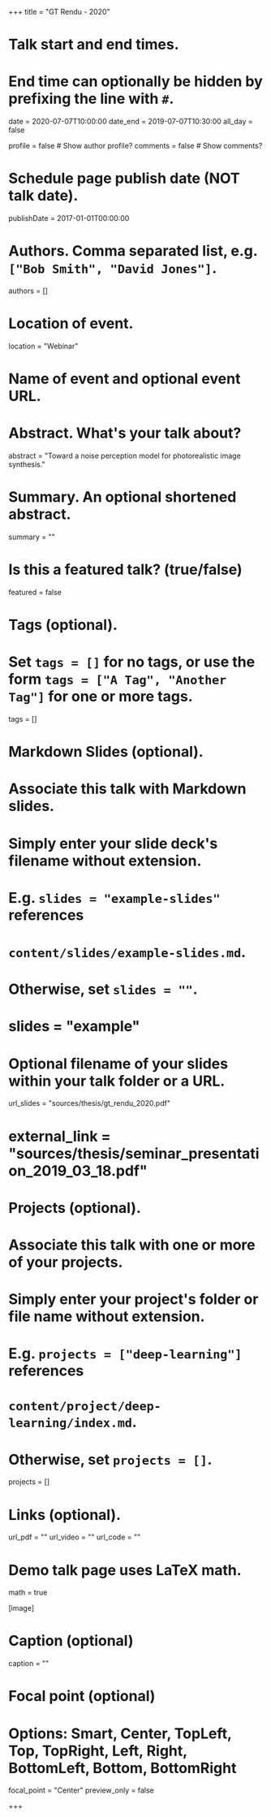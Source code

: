 +++
title = "GT Rendu - 2020"

# Talk start and end times.
#   End time can optionally be hidden by prefixing the line with `#`.
date = 2020-07-07T10:00:00
date_end = 2019-07-07T10:30:00
all_day = false

profile = false  # Show author profile?
comments = false  # Show comments?

# Schedule page publish date (NOT talk date).
publishDate = 2017-01-01T00:00:00

# Authors. Comma separated list, e.g. `["Bob Smith", "David Jones"]`.
authors = []

# Location of event.
location = "Webinar"

# Name of event and optional event URL.

# Abstract. What's your talk about?
abstract = "Toward a noise perception model for photorealistic image synthesis."

# Summary. An optional shortened abstract.
summary = ""

# Is this a featured talk? (true/false)
featured = false

# Tags (optional).
#   Set `tags = []` for no tags, or use the form `tags = ["A Tag", "Another Tag"]` for one or more tags.
tags = []

# Markdown Slides (optional).
#   Associate this talk with Markdown slides.
#   Simply enter your slide deck's filename without extension.
#   E.g. `slides = "example-slides"` references 
#   `content/slides/example-slides.md`.
#   Otherwise, set `slides = ""`.
# slides = "example"

# Optional filename of your slides within your talk folder or a URL.
url_slides = "sources/thesis/gt_rendu_2020.pdf"
# external_link = "sources/thesis/seminar_presentation_2019_03_18.pdf"

# Projects (optional).
#   Associate this talk with one or more of your projects.
#   Simply enter your project's folder or file name without extension.
#   E.g. `projects = ["deep-learning"]` references 
#   `content/project/deep-learning/index.md`.
#   Otherwise, set `projects = []`.
projects = []

# Links (optional).
url_pdf = ""
url_video = ""
url_code = ""

# Demo talk page uses LaTeX math.
math = true

[image]
  # Caption (optional)
  caption = ""
 
  # Focal point (optional)
  # Options: Smart, Center, TopLeft, Top, TopRight, Left, Right, BottomLeft, Bottom, BottomRight
  focal_point = "Center"
  preview_only = false

+++


